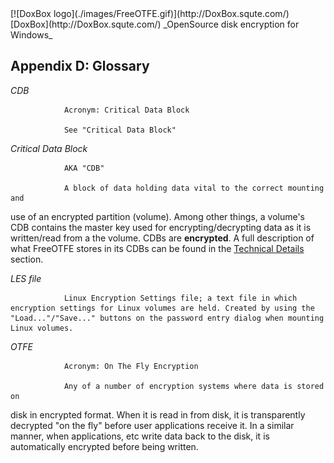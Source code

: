

<meta content="text/html; charset=iso-8859-1" http-equiv="Content-Type">
<meta name="keywords" content="disk encryption, security, transparent, AES, OTFE, plausible deniability, virtual drive, Linux, MS Windows, portable, USB drive, partition">
<meta name="description" content="DoxBox: An OpenSource 'on-the-fly' transparent disk encryption program for PCs. Using this software, you can create one or more &quot;virtual disks&quot; on your PC - anything written to these disks is automatically, and securely, encrypted before being stored on your computers hard drive.">

<meta name="author" content="Sarah Dean">
<meta name="copyright" content="Copyright 2004, 2005, 2006, 2007, 2008 Sarah Dean">
<meta name="ROBOTS" content="ALL">

<TITLE>Appendix D: Glossary</TITLE>

<link href="./styles_common.css" rel="stylesheet" type="text/css">

<link rev="made" href="mailto:sdean12@sdean12.org">
<link rel="shortcut icon" href="./images/favicon.ico" type="image/x-icon">

<SPAN CLASS="master_link">
[![DoxBox logo](./images/FreeOTFE.gif)](http://DoxBox.squte.com/)
[DoxBox](http://DoxBox.squte.com/)
</SPAN>
<SPAN CLASS="master_title">
_OpenSource disk encryption for Windows_
</SPAN>

      
            

## Appendix D: Glossary

*CDB*

				Acronym: Critical Data Block

				See "Critical Data Block"

*Critical Data Block*

				AKA "CDB"

				A block of data holding data vital to the correct mounting and
use of an encrypted partition (volume). Among other things, a volume's
CDB contains the master key used for encrypting/decrypting data as it
is written/read from a the volume. CDBs are **encrypted**. A full description of what FreeOTFE
stores in its CDBs can be found in the [Technical Details](technical_details.htm#technical_details) section.

*LES file*

				Linux Encryption Settings file; a text file in which encryption settings for Linux volumes are held. Created by using the "Load..."/"Save..." buttons on the password entry dialog when mounting Linux volumes.

*OTFE*

				Acronym: On The Fly Encryption

				Any of a number of encryption systems where data is stored on
disk in encrypted format. When it is read in from disk, it is
transparently decrypted "on the fly" before user applications receive
it. In a similar manner, when applications, etc write data back to the
disk, it is automatically encrypted before being written.



